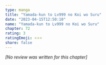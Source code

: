 ```yaml
---
type: manga
title: "Yamada-kun to Lv999 no Koi wo Suru"
date: "2023-04-15T12:50:10"
name: "Yamada-kun to Lv999 no Koi wo Suru"
chapter: 72
rating: 3
ratingEmoji: ⭐️⭐️⭐️
share: false
---
```


_[No review was written for this chapter]_
